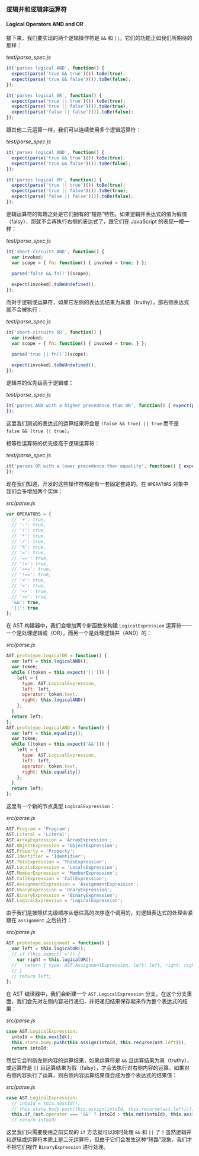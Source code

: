 ### 逻辑并和逻辑非运算符
#### Logical Operators AND and OR

接下来，我们要实现的两个逻辑操作符是 `&&` 和 `||`。它们的功能正如我们所期待的那样：

_test/parse_spec.js_

```js
it('parses logical AND', function() {
  expect(parse('true && true')()).toBe(true);
  expect(parse('true && false')()).toBe(false);
});

it('parses logical OR', function() {
  expect(parse('true || true')()).toBe(true);
  expect(parse('true || false')()).toBe(true);
  expect(parse('false || false')()).toBe(false);
});
```

跟其他二元运算一样，我们可以连续使用多个逻辑运算符：

_test/parse_spec.js_

```js
it('parses logical AND', function() {
  expect(parse('true && true')()).toBe(true);
  expect(parse('true && false')()).toBe(false);
});

it('parses logical OR', function() {
  expect(parse('true || true')()).toBe(true);
  expect(parse('true || false')()).toBe(true);
  expect(parse('false || false')()).toBe(false);
});
```

逻辑运算符的有趣之处是它们拥有的“短路”特性。如果逻辑并表达式的值为假值（falsy），那就不会再执行右侧的表达式了，跟它们在 JavaScript 的表现一模一样：

_test/parse_spec.js_

```js
it('short-circuits AND', function() {
  var invoked;
  var scope = { fn: function() { invoked = true; } };

  parse('false && fn()')(scope);
  
  expect(invoked).toBeUndefined();
});
```

而对于逻辑或运算符，如果它左侧的表达式结果为真值（truthy），那右侧表达式就不会被执行：

_test/parse_spec.js_

```js
it('short-circuits OR', function() {
  var invoked;
  var scope = { fn: function() { invoked = true; } };

  parse('true || fn()')(scope);
  
  expect(invoked).toBeUndefined();
});
```

逻辑并的优先级高于逻辑或：

_test/parse_spec.js_

```js
it('parses AND with a higher precedence than OR', function() { expect(parse('false && true || true')()).toBe(true);
});
```

这里我们测试的表达式的运算结果将会是 `(false && true) || true` 而不是 `false && (true || true)`。

相等性运算符的优先级高于逻辑运算符：

_test/parse_spec.js_

```js
it('parses OR with a lower precedence than equality', function() { expect(parse('1 === 2 || 2 === 2')()).toBeTruthy();
});
```

现在我们知道，开发的这些操作符都是有一套固定套路的。在 `OPERATORS` 对象中我们会多增加两个实体：

_src/parse.js_

```js
var OPERATORS = {
  // '+': true,
  // '-': true,
  // '!': true,
  // '*': true,
  // '/': true,
  // '%': true,
  // '=': true,
  // '==': true,
  // '!=': true,
  // '===': true,
  // '!==': true,
  // '<': true,
  // '>': true,
  // '<=': true,
  // '>=': true,
  '&&': true,
  '||': true
};
```

在 AST 构建器中，我们会增加两个新函数来构建 `LogicalExpression` 运算符——一个是处理逻辑或（OR），而另一个是处理逻辑并（AND）的：

_src/parse.js_

```js
AST.prototype.logicalOR = function() {
  var left = this.logicalAND();
  var token;
  while ((token = this.expect('||'))) {
    left = {
      type: AST.LogicalExpression,
      left: left,
      operator: token.text,
      right: this.logicalAND()
    };
  }
  return left;
};
AST.prototype.logicalAND = function() {
  var left = this.equality();
  var token;
  while ((token = this.expect('&&'))) {
    left = {
      type: AST.LogicalExpression,
      left: left,
      operator: token.text,
      right: this.equality()
    };
  }
  return left;
};
```

这里有一个新的节点类型 `LogicalExpression`：

_src/parse.js_

```js
AST.Program = 'Program';
AST.Literal = 'Literal';
AST.ArrayExpression = 'ArrayExpression';
AST.ObjectExpression = 'ObjectExpression';
AST.Property = 'Property';
AST.Identifier = 'Identifier';
AST.ThisExpression = 'ThisExpression';
AST.LocalsExpression = 'LocalsExpression';
AST.MemberExpression = 'MemberExpression';
AST.CallExpression = 'CallExpression';
AST.AssignmentExpression = 'AssignmentExpression';
AST.UnaryExpression = 'UnaryExpression';
AST.BinaryExpression = 'BinaryExpression';
AST.LogicalExpression = 'LogicalExpression';
```

由于我们是按照优先级顺序从低往高的次序逐个调用的，对逻辑表达式的处理会紧跟在 `assignment` 之后执行：

_src/parse.js_

```js
AST.prototype.assignment = function() {
  var left = this.logicalOR();
  // if (this.expect('=')) {
    var right = this.logicalOR();
  //   return { type: AST.AssignmentExpression, left: left, right: right };
  // }
  // return left;
};
```

在 AST 编译器中，我们会新建一个 `AST.LogicalExpression` 分支，在这个分支里面，我们会先对左侧内容进行递归，并把递归结果保存起来作为整个表达式的结果：

_src/parse.js_

```js
case AST.LogicalExpression:
  intoId = this.nextId();
  this.state.body.push(this.assign(intoId, this.recurse(ast.left)));
  return intoId;
```

然后它会判断左侧内容的运算结果，如果运算符是 `&&` 且运算结果为真（truthy），或运算符是 `||` 且运算结果为假（falsy），才会去执行对右侧内容的运算。如果对右侧内容执行了运算，则右侧内容运算结果值会成为整个表达式的结果值：

_src/parse.js_

```js
case AST.LogicalExpression:
  // intoId = this.nextId();
  // this.state.body.push(this.assign(intoId, this.recurse(ast.left)));
  this.if_(ast.operator === '&&' ? intoId : this.not(intoId), this.assign(intoId, this.recurse(ast.right)));
  // return intoId;
```

这里我们只需要使用之前实现的 `if` 方法就可以同时处理 `&&` 和 `||` 了！虽然逻辑并和逻辑或运算符本质上是二元运算符，但由于它们会发生这种“短路”现象，我们才不把它们视作 `BinaryExpression` 进行处理。